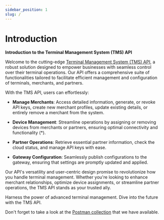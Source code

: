 ```yaml
---
sidebar_position: 1
slug: /
---
```


# Introduction

**Introduction to the Terminal Management System (TMS) API**

Welcome to the cutting-edge [Terminal Management System (TMS) API](category/tms-api), a robust solution designed to empower businesses with seamless control over their terminal operations. Our API offers a comprehensive suite of functionalities tailored to facilitate efficient management and configuration of terminals, merchants, and partners.

With the TMS API, users can effortlessly:

- **Manage Merchants**: Access detailed information, generate, or revoke API keys, create new merchant profiles, update existing details, or entirely remove a merchant from the system.
  
- **Device Management**: Streamline operations by assigning or removing devices from merchants or partners, ensuring optimal connectivity and functionality (*).

- **Partner Operations**: Retrieve essential partner information, check the cloud status, and manage API keys with ease.

- **Gateway Configuration**: Seamlessly publish configurations to the gateway, ensuring that settings are promptly updated and applied.

Our API's versatility and user-centric design promise to revolutionize how you handle terminal management. Whether you're looking to enhance merchant relationships, optimize device assignments, or streamline partner operations, the TMS API stands as your trusted ally.

Harness the power of advanced terminal management. Dive into the future with the TMS API.

Don't forget to take a look at the [Postman collection](tmsapidownloads.md) that we have available.